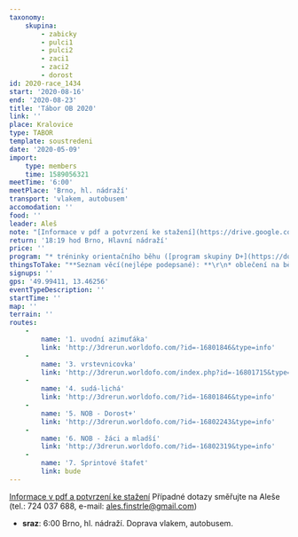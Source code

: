```yaml
---
taxonomy:
    skupina:
        - zabicky
        - pulci1
        - pulci2
        - zaci1
        - zaci2
        - dorost
id: 2020-race_1434
start: '2020-08-16'
end: '2020-08-23'
title: 'Tábor OB 2020'
link: ''
place: Kralovice
type: TABOR
template: soustredeni
date: '2020-05-09'
import:
    type: members
    time: 1589056321
meetTime: '6:00'
meetPlace: 'Brno, hl. nádraží'
transport: 'vlakem, autobusem'
accomodation: ''
food: ''
leader: Aleš
note: "[Informace v pdf a potvrzení ke stažení](https://drive.google.com/drive/folders/1ZOIp_bIs-jAzLDr3OIRfBnsg5go6fTUc?usp=sharing)\r\nPřípadné dotazy na Aleš Finstrle (tel.: 724 037 688, e-mail: ales.finstrle@gmail.com)"
return: '18:19 hod Brno, Hlavní nádraží'
price: ''
program: "* tréninky orientačního běhu ([program skupiny D+](https://docs.google.com/spreadsheets/d/165VZLKDBnJsjGbmNKYqyDZ06g3NvAFmUyxD2oZYes2c/edit?usp=sharing))\r\n* hry\r\n* soutěže\r\n* koupání\r\n* výlet\r\n\r\n**Středeční výlet – 19. srpna 2020**\r\nVe středu 19. srpna máme připravený výlet. Pulci a Žáci I budou mít klasický pěší výlet. Žáci II a starší budou mít výlet formou splutí části řeky Berounky z Chrástu do Liblína. Pro výlet na lodi si vezměte oblečení do lodě, které rychle uschne. V případě teplého počasí – plavky, tričko, opalovací krém. V případě nepříznivého počasí nejlépe elasťáky, propocovák a vršek overalu nebo šusťákovou bundu + pláštěnka. Zatím to spíše vypadá na něco mezi podle předpovědi počasí."
thingsToTake: "**Seznam věcí(nejlépe podepsané): **\r\n* oblečení na běhání - tepláky nebo elasťáky (něco, co má dlouhé nohavice), běhací dres (dederon, kdo má), není vždy možnost věci rychle usušit, proto doporučujeme mít věci na běhání 3x\r\n* boty na běhání 2x\r\n* přezůvky do chaty (kroksy, sandály, ...)\r\n* trička s krátkým rukávem\r\n* trička s dlouhým rukávem\r\n* svetr/teplá mikina\r\n* obuv ven (pevné (skoro) nepromokavé boty na výlety a chození po lese)\r\n* ponožky a spodní prádlo (dle počtu dní, suchých ponožek není nikdy dost)\r\n* oblečení pro pobyt v budově (případně nouzově jako oblečení na běhání)\r\n* pyžamo, hygienické potřeby, opalovací krém, repelent\r\n* plavky, ručník\r\n* šátek, kšiltovka\r\n* větrovka/bunda\r\n\r\n**Běháme  a  chodíme  ven  za  každého  počasí,  proto  oblečení  přizpůsobte  počasí  (pokud  bude chladno, přidejte teplejší věci).**\r\n\r\n**Ostatní potřeby:**\r\n* staré převážně bílé triko na zničení (obarvení) – nutné pro hru\r\n* propiska, tužka\r\n* buzola (kdo má, kdo nemá, tomu půjčíme),\r\n* čip (kdo má, kdo nemá, tomu půjčíme)\r\n* fixy nebo pastelky – stačí barvy černá, hnědá, zelená, modrá, žlutá, červená\r\n* blok nebo sešit se čtverečkovaným papírem A5\r\n* izolepa, zavírací špendlíky\r\n* baterka s náhradními bateriemi, nebo čelovka (kdo má) – tradiční noční mapový trénink bude\r\n* knížka na čtení, karty, menší cestovní hry apod. \r\n\r\n**Na cestu:**\r\n* pláštěnka/nepromokavá větrovka\r\n* menší batůžek\r\n* láhev s pitím\r\n* větší svačina = nedělní oběd\r\n\r\n**Při odjezdu na tábor nebo při příjezdu do tábora odevzdáte:**\r\n* prohlášení o bezinfekčnosti (tiskopis ke stažení)\r\n* informace o zdravotním stavu (viz tiskopis)\r\n* kontakty na rodiče v době tábora\r\n* nezapomeňte  léky,  pokud  nějaké  užívá  dítě  pravidelně,  bude  o  tom  záznam  ve  zdravotní dokumentaci (domluvte se, zda si dítě bude léky brát samo nebo máme mít užívání léků pod kontrolou my)"
signups: ''
gps: '49.99411, 13.46256'
eventTypeDescription: ''
startTime: ''
map: ''
terrain: ''
routes:
    -
        name: '1. uvodní azimuťáka'
        link: 'http://3drerun.worldofo.com/?id=-16801846&type=info'
    -
        name: '3. vrstevnicovka'
        link: 'http://3drerun.worldofo.com/index.php?id=-16801715&type=info'
    -
        name: '4. sudá-lichá'
        link: 'http://3drerun.worldofo.com/?id=-16801846&type=info'
    -
        name: '5. NOB - Dorost+'
        link: 'http://3drerun.worldofo.com/?id=-16802243&type=info'
    -
        name: '6. NOB - žáci a mladší'
        link: 'http://3drerun.worldofo.com/?id=-16802319&type=info'
    -
        name: '7. Sprintové štafet'
        link: bude
---
```


[Informace v pdf a potvrzení ke stažení](https://drive.google.com/drive/folders/1ZOIp\_bIs-jAzLDr3OIRfBnsg5go6fTUc?usp=sharing) 
Případné dotazy směřujte na Aleše (tel.: 724 037 688, e-mail: ales.finstrle@gmail.com)

*   **sraz**: 6:00 Brno, hl. nádraží. Doprava vlakem, autobusem.